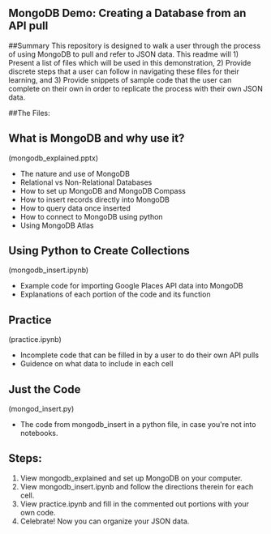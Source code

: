MongoDB Demo: Creating a Database from an API pull
---
##Summary
This repository is designed to walk a user through the process of using MongoDB to pull and refer to JSON data. This readme will 1) Present a list of files which will be used in this demonstration, 2) Provide discrete steps that a user can follow in navigating these files for their learning, and 3) Provide snippets of sample code that the user can complete on their own in order to replicate the process with their own JSON data.

##The Files:
<h2>What is MongoDB and why use it?</h2>
(mongodb_explained.pptx)

- The nature and use of MongoDB
- Relational vs Non-Relational Databases
- How to set up MongoDB and MongoDB Compass
- How to insert records directly into MongoDB
- How to query data once inserted
- How to connect to MongoDB using python
- Using MongoDB Atlas

<h2>Using Python to Create Collections</h2>
(mongodb_insert.ipynb)

- Example code for importing Google Places API data into MongoDB
- Explanations of each portion of the code and its function

<h2>Practice</h2>
(practice.ipynb)

- Incomplete code that can be filled in by a user to do their own API pulls
- Guidence on what data to include in each cell

<h2>Just the Code</h2>
(mongod_insert.py)

- The code from mongodb_insert in a python file, in case you're not into notebooks.

## Steps: 
1. View mongodb_explained and set up MongoDB on your computer.
2. View mongodb_insert.ipynb and follow the directions therein for each cell.
3. View practice.ipynb and fill in the commented out portions with your own code.
4. Celebrate! Now you can organize your JSON data.
